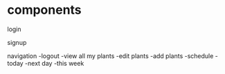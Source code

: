# components
login

signup

navigation
    -logout
    -view all my plants
        -edit plants
        -add plants
    -schedule
        -today
        -next day
        -this week